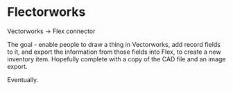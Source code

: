 # Flectorworks
Vectorworks -> Flex connector

The goal - enable people to draw a thing in Vectorworks, add record fields to it, and export the information from those fields into Flex, to create a new inventory item. Hopefully complete with a copy of the CAD file and an image export.


Eventually.
